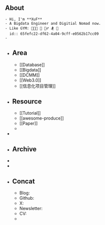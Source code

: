 ## About
	- Hi, I'm **XuF**
	- A Bigdata Engineer and Digitial Nomad now.
	- Like GYM: 🧑🏻‍💻 🥦 🚴‍♂️ 🏂 🎲
	  id:: 65fefc22-df62-4a04-9cff-e0562b17cc09
	-
- ## Area
	- [[Database]]
	- [[Bigdata]]
	- [[DCMM]]
	- [[Web3.0]]
	- [[信息化项目管理]]
- ## Resource
	- [[Tutorial]]
	- [[awesome-produce]]
	- [[Paper]]
	-
-
- ## Archive
-
-
- ## Concat
	- Blog:
	- Github:
	- X:
	- Newsletter:
	- CV:
	-